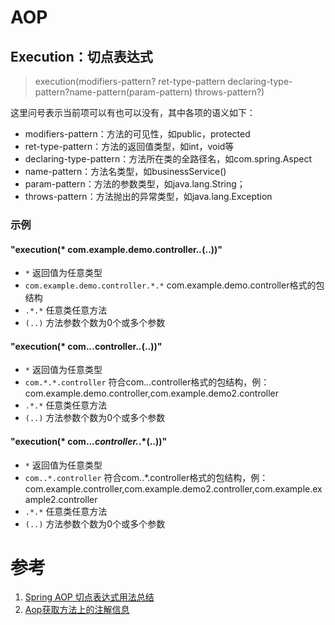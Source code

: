 # AOP

## Execution：切点表达式
> execution(modifiers-pattern? ret-type-pattern declaring-type-pattern?name-pattern(param-pattern) throws-pattern?)
>

这里问号表示当前项可以有也可以没有，其中各项的语义如下：

* modifiers-pattern：方法的可见性，如public，protected 
* ret-type-pattern：方法的返回值类型，如int，void等 
* declaring-type-pattern：方法所在类的全路径名，如com.spring.Aspect
* name-pattern：方法名类型，如businessService()
* param-pattern：方法的参数类型，如java.lang.String；
* throws-pattern：方法抛出的异常类型，如java.lang.Exception

### 示例
#### "execution(* com.example.demo.controller.*.*(..))"
* `*` 返回值为任意类型
* `com.example.demo.controller.*.*` com.example.demo.controller格式的包结构
* `.*.*` 任意类任意方法
* `(..)` 方法参数个数为0个或多个参数

#### "execution(* com.*.*.controller.*.*(..))"
* `*` 返回值为任意类型
* `com.*.*.controller` 符合com.*.*.controller格式的包结构，例：com.example.demo.controller,com.example.demo2.controller
* `.*.*` 任意类任意方法
* `(..)` 方法参数个数为0个或多个参数

#### "execution(* com..*.controller.*.*(..))"
* `*` 返回值为任意类型
* `com..*.controller` 符合com..*.controller格式的包结构，例：com.example.controller,com.example.demo2.controller,com.example.example2.controller
* `.*.*` 任意类任意方法
* `(..)` 方法参数个数为0个或多个参数


# 参考

1. [Spring AOP 切点表达式用法总结](https://www.cnblogs.com/zhangxufeng/p/9160869.html)
2. [Aop获取方法上的注解信息](http://loveshisong.cn/%E7%BC%96%E7%A8%8B%E6%8A%80%E6%9C%AF/2016-06-01-AOP%E4%B8%AD%E8%8E%B7%E5%8F%96%E6%96%B9%E6%B3%95%E4%B8%8A%E7%9A%84%E6%B3%A8%E8%A7%A3%E4%BF%A1%E6%81%AF.html)